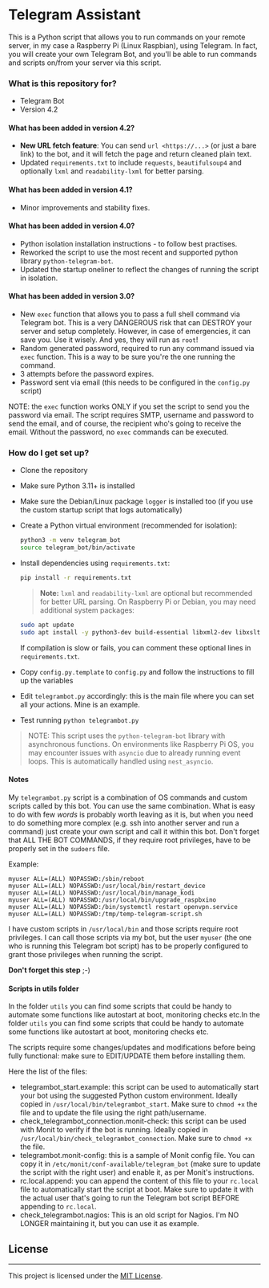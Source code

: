 # Telegram Assistant

This is a Python script that allows you to run commands on your remote server, in my case a Raspberry Pi (Linux Raspbian), using Telegram.
In fact, you will create your own Telegram Bot, and you'll be able to run commands and scripts on/from your server via this script.

### What is this repository for?

* Telegram Bot
* Version 4.2

#### What has been added in version 4.2?

* **New URL fetch feature**: You can send `url <https://...>` (or just a bare link) to the bot, and it will fetch the page and return cleaned plain text.
* Updated `requirements.txt` to include `requests`, `beautifulsoup4` and optionally `lxml` and `readability-lxml` for better parsing.

#### What has been added in version 4.1?

* Minor improvements and stability fixes.

#### What has been added in version 4.0?

* Python isolation installation instructions - to follow best practises.
* Reworked the script to use the most recent and supported python library `python-telegram-bot`.
* Updated the startup oneliner to reflect the changes of running the script in isolation.

#### What has been added in version 3.0?

* New `exec` function that allows you to pass a full shell command via Telegram bot. This is a very DANGEROUS risk that can DESTROY your server and setup completely. However, in case of emergencies, it can save you. Use it wisely. And yes, they will run as `root`!
* Random generated password, required to run any command issued via `exec` function. This is a way to be sure you're the one running the command.
* 3 attempts before the password expires.
* Password sent via email (this needs to be configured in the `config.py` script)

NOTE: the `exec` function works ONLY if you set the script to send you the password via email. The script requires SMTP, username and password to send the email, and of course, the recipient who's going to receive the email. Without the password, no `exec` commands can be executed.

### How do I get set up?

* Clone the repository

* Make sure Python 3.11+ is installed

* Make sure the Debian/Linux package `logger` is installed too (if you use the custom startup script that logs automatically)

* Create a Python virtual environment (recommended for isolation):

  ```bash
  python3 -m venv telegram_bot
  source telegram_bot/bin/activate
  ```

* Install dependencies using `requirements.txt`:

  ```bash
  pip install -r requirements.txt
  ```

  > **Note:** `lxml` and `readability-lxml` are optional but recommended for better URL parsing. On Raspberry Pi or Debian, you may need additional system packages:

  ```bash
  sudo apt update
  sudo apt install -y python3-dev build-essential libxml2-dev libxslt1-dev zlib1g-dev
  ```

  If compilation is slow or fails, you can comment these optional lines in `requirements.txt`.

* Copy `config.py.template` to `config.py` and follow the instructions to fill up the variables

* Edit `telegrambot.py` accordingly: this is the main file where you can set all your actions. Mine is an example.

* Test running `python telegrambot.py`

> NOTE: This script uses the `python-telegram-bot` library with asynchronous functions. On environments like Raspberry Pi OS, you may encounter issues with `asyncio` due to already running event loops. This is automatically handled using `nest_asyncio`.

#### Notes

My `telegrambot.py` script is a combination of OS commands and custom scripts called by this bot. You can use the same combination. What is easy to do with few *words* is probably worth leaving as it is, but when you need to do something more complex (e.g. ssh into another server and run a command) just create your own script and call it within this bot.
Don't forget that ALL THE BOT COMMANDS, if they require root privileges, have to be properly set in the `sudoers` file.

Example:

```
myuser ALL=(ALL) NOPASSWD:/sbin/reboot
myuser ALL=(ALL) NOPASSWD:/usr/local/bin/restart_device
myuser ALL=(ALL) NOPASSWD:/usr/local/bin/manage_kodi
myuser ALL=(ALL) NOPASSWD:/usr/local/bin/upgrade_raspbxino
myuser ALL=(ALL) NOPASSWD:/bin/systemctl restart openvpn.service
myuser ALL=(ALL) NOPASSWD:/tmp/temp-telegram-script.sh
```

I have custom scripts in `/usr/local/bin` and those scripts require root privileges.
I can call those scripts via my bot, but the
user `myuser` (the one who is running this Telegram bot script) has to be properly configured to grant those privileges when running the script.

**Don't forget this step** ;-)

#### Scripts in utils folder

In the folder `utils` you can find some scripts that could be handy to automate some functions like autostart at boot, monitoring checks etc.In the folder `utils` you can find some scripts that could be handy to automate some functions like autostart at boot, monitoring checks etc.

The scripts require some changes/updates and modifications before being fully functional: make sure to EDIT/UPDATE them before installing them.

Here the list of the files:

* telegrambot\_start.example: this script can be used to automatically start your bot using the suggested Python custom environment. Ideally copied in `/usr/local/bin/telegrambot_start`. Make sure to `chmod +x` the file and to update the file using the right path/username.
* check\_telegrambot\_connection.monit-check: this script can be used with Monit to verify if the bot is running. Ideally copied in `/usr/local/bin/check_telegrambot_connection`. Make sure to `chmod +x` the file.
* telegrambot.monit-config: this is a sample of Monit config file. You can copy it in `/etc/monit/conf-available/telegram_bot` (make sure to update the script with the right user) and enable it, as per Monit's instructions.
* rc.local.append: you can append the content of this file to your `rc.local` file to automatically start the script at boot. Make sure to update it with the actual user that's going to run the Telegram bot script BEFORE appending to `rc.local`.
* check\_telegrambot.nagios: This is an old script for Nagios. I'm NO LONGER maintaining it, but you can use it as example.

## License

---

This project is licensed under the [MIT License](https://opensource.org/licenses/MIT).

